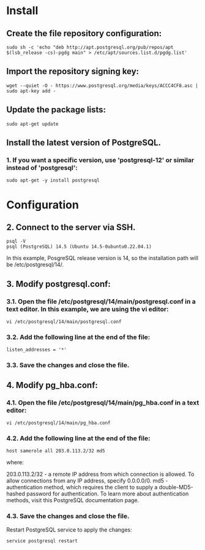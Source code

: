 # Install

## Create the file repository configuration:
    sudo sh -c 'echo "deb http://apt.postgresql.org/pub/repos/apt $(lsb_release -cs)-pgdg main" > /etc/apt/sources.list.d/pgdg.list'

## Import the repository signing key:
    wget --quiet -O - https://www.postgresql.org/media/keys/ACCC4CF8.asc | sudo apt-key add -

## Update the package lists:
    sudo apt-get update

## Install the latest version of PostgreSQL.
### 1. If you want a specific version, use 'postgresql-12' or similar instead of 'postgresql':
    sudo apt-get -y install postgresql

# Configuration

## 2. Connect to the server via SSH.

    psql -V
    psql (PostgreSQL) 14.5 (Ubuntu 14.5-0ubuntu0.22.04.1)

In this example, PosgreSQL release version is 14, so the installation path will be /etc/postgresql/14/.

## 3. Modify postgresql.conf:

### 3.1. Open the file /etc/postgresql/14/main/postgresql.conf in a text editor. In this example, we are using the vi editor:

    vi /etc/postgresql/14/main/postgresql.conf

### 3.2. Add the following line at the end of the file:

    listen_addresses = '*'

### 3.3. Save the changes and close the file.

## 4. Modify pg_hba.conf:

### 4.1. Open the file /etc/postgresql/14/main/pg_hba.conf in a text editor:

    vi /etc/postgresql/14/main/pg_hba.conf

### 4.2. Add the following line at the end of the file:

    host samerole all 203.0.113.2/32 md5

where:

203.0.113.2/32 - a remote IP address from which connection is allowed. To allow connections from any IP address, specify 0.0.0.0/0.
md5 - authentication method, which requires the client to supply a double-MD5-hashed password for authentication. To learn more about authentication methods, visit this PostgreSQL documentation page.

### 4.3. Save the changes and close the file.

Restart PostgreSQL service to apply the changes:

    service postgresql restart